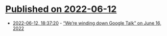 # [Published on 2022-06-12](index.md)

* [2022-06-12, 18:37:20](https://news.ycombinator.com/item?id=31717023) - [“We’re winding down Google Talk” on June 16, 2022](https://support.google.com/talk/?hl=en)
